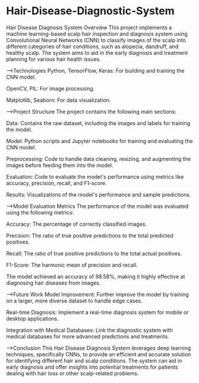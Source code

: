 # Hair-Disease-Diagnostic-System
Hair Disease Diagnosis System
Overview
This project implements a machine learning-based scalp hair inspection and diagnosis system using Convolutional Neural Networks (CNN) to classify images of the scalp into different categories of hair conditions, such as alopecia, dandruff, and healthy scalp. The system aims to aid in the early diagnosis and treatment planning for various hair health issues.

-->Technologies
Python, TensorFlow, Keras: For building and training the CNN model.

OpenCV, PIL: For image processing.

Matplotlib, Seaborn: For data visualization.


-->Project Structure
The project  contains the following main sections:

Data: Contains the raw dataset, including the images and labels for training the model.

Model: Python scripts and Jupyter notebooks for training and evaluating the CNN model.

Preprocessing: Code to handle data cleaning, resizing, and augmenting the images before feeding them into the model.

Evaluation: Code to evaluate the model's performance using metrics like accuracy, precision, recall, and F1-score.

Results: Visualizations of the model's performance and sample predictions.

-->Model Evaluation Metrics
The performance of the model was evaluated using the following metrics:

Accuracy: The percentage of correctly classified images.

Precision: The ratio of true positive predictions to the total predicted positives.

Recall: The ratio of true positive predictions to the total actual positives.

F1-Score: The harmonic mean of precision and recall.

The model achieved an accuracy of 98.58%, making it highly effective at diagnosing hair diseases from images.

-->Future Work
Model Improvement: Further improve the model by training on a larger, more diverse dataset to handle edge cases.

Real-time Diagnosis: Implement a real-time diagnosis system for mobile or desktop applications.

Integration with Medical Databases: Link the diagnostic system with medical databases for more advanced predictions and treatments.

-->Conclusion
This Hair Disease Diagnosis System leverages deep learning techniques, specifically CNNs, to provide an efficient and accurate solution for identifying different hair and scalp conditions. The system can aid in early diagnosis and offer insights into potential treatments for patients dealing with hair loss or other scalp-related problems.
